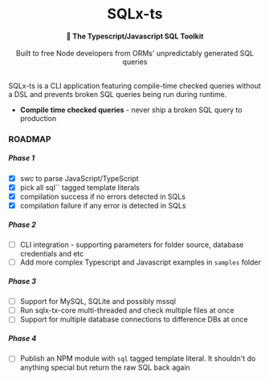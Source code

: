 <h1 align="center">SQLx-ts</h1>
<div align="center">
 <strong>
   🧰 The Typescript/Javascript SQL Toolkit
 </strong>
</div>

<br />

<div align="center">
Built to free Node developers from ORMs' unpredictably generated SQL queries
</div>

<br />

SQLx-ts is a CLI application featuring compile-time checked queries without a DSL and prevents broken SQL queries being run during runtime.

- **Compile time checked queries** - never ship a broken SQL query to production

### ROADMAP

##### Phase 1

- [x] swc to parse JavaScript/TypeScript
- [x] pick all sql`` tagged template literals
- [x] compilation success if no errors detected in SQLs
- [x] compilation failure if any error is detected in SQLs

##### Phase 2

- [ ] CLI integration - supporting parameters for folder source, database credentials and etc
- [ ] Add more complex Typescript and Javascript examples in `samples` folder

##### Phase 3

- [ ] Support for MySQL, SQLite and possibly mssql
- [ ] Run sqlx-tx-core multi-threaded and check multiple files at once
- [ ] Support for multiple database connections to difference DBs at once

##### Phase 4

- [ ] Publish an NPM module with `sql` tagged template literal. It shouldn't do anything special but return the raw SQL back again
